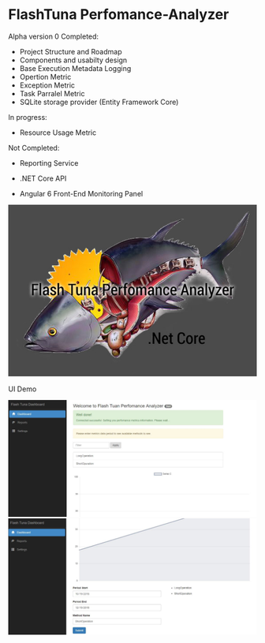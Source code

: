 # FlashTuna Perfomance-Analyzer

Alpha version 0
Completed:
* Project Structure and Roadmap
* Components and usabilty design
* Base Execution Metadata Logging
* Opertion Metric
* Exception Metric
* Task Parralel Metric
* SQLite storage provider (Entity Framework Core)

In progress:
* Resource Usage Metric

Not Completed:
* Reporting Service

* .NET Core API
* Angular 6 Front-End Monitoring Panel


![logo](Tuna.jpg?raw=true "Title")

UI Demo

![logo](main.jpg?raw=true "Title")
![logo](demo.jpg?raw=true "Title")
